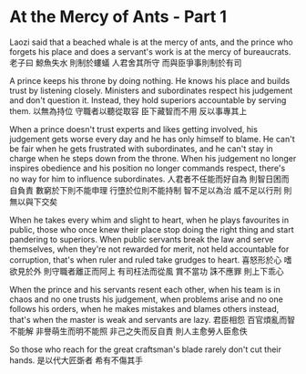 # At the Mercy of Ants - Part 1

Laozi said
that a beached whale
is at the mercy of ants,
and the prince who forgets his place and does a servant's work
is at the mercy of bureaucrats.
老子曰
鯨魚失水
則制於螻蟻
人君舍其所守
而與臣爭事則制於有司

A prince keeps his throne by doing nothing.
He knows his place and builds trust by listening closely.
Ministers and subordinates respect his judgement and don't question it.
Instead, they hold superiors accountable by serving them.
以無為持位
守職者以聽從取容
臣下藏智而不用
反以事專其上

When a prince doesn't trust experts and likes getting involved,
his judgement gets worse every day and he has only himself to blame.
He can't be fair when he gets frustrated with subordinates,
and he can't stay in charge when he steps down from the throne.
When his judgement no longer inspires obedience
and his position no longer commands respect,
there's no way for him to influence subordinates.
人君者不任能而好自為
則智日困而自負責
數窮於下則不能申理
行墮於位則不能持制
智不足以為治
威不足以行刑
則無以與下交矣

When he takes every whim and slight to heart,
when he plays favourites in public,
those who once knew their place stop doing the right thing and start pandering to superiors.
When public servants break the law and serve themselves,
when they're not rewarded for merit,
not held accountable for corruption,
that's when ruler and ruled take grudges to heart.
喜怒形於心
嗜欲見於外
則守職者離正而阿上
有司枉法而從風
賞不當功
誅不應罪
則上下乖心

When the prince and his servants resent each other,
when his team is in chaos and no one trusts his judgement,
when problems arise and no one follows his orders,
when he makes mistakes and blames others instead,
that's when the master is weak and servants are lazy.
君臣相怨
百官煩亂而智不能解
非譽萌生而明不能照
非己之失而反自責
則人主愈勞人臣愈佚

So those who reach for the great craftsman's blade
rarely don't cut their hands.
是以代大匠斲者
希有不傷其手
